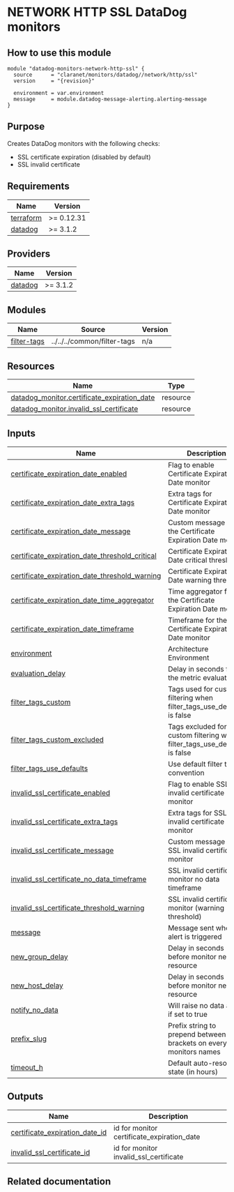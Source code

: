 # NETWORK HTTP SSL DataDog monitors

## How to use this module

```hcl
module "datadog-monitors-network-http-ssl" {
  source      = "claranet/monitors/datadog//network/http/ssl"
  version     = "{revision}"

  environment = var.environment
  message     = module.datadog-message-alerting.alerting-message
}

```

## Purpose

Creates DataDog monitors with the following checks:

- SSL certificate expiration (disabled by default)
- SSL invalid certificate

<!-- BEGIN_TF_DOCS -->
## Requirements

| Name | Version |
|------|---------|
| <a name="requirement_terraform"></a> [terraform](#requirement\_terraform) | >= 0.12.31 |
| <a name="requirement_datadog"></a> [datadog](#requirement\_datadog) | >= 3.1.2 |

## Providers

| Name | Version |
|------|---------|
| <a name="provider_datadog"></a> [datadog](#provider\_datadog) | >= 3.1.2 |

## Modules

| Name | Source | Version |
|------|--------|---------|
| <a name="module_filter-tags"></a> [filter-tags](#module\_filter-tags) | ../../../common/filter-tags | n/a |

## Resources

| Name | Type |
|------|------|
| [datadog_monitor.certificate_expiration_date](https://registry.terraform.io/providers/DataDog/datadog/latest/docs/resources/monitor) | resource |
| [datadog_monitor.invalid_ssl_certificate](https://registry.terraform.io/providers/DataDog/datadog/latest/docs/resources/monitor) | resource |

## Inputs

| Name | Description | Type | Default | Required |
|------|-------------|------|---------|:--------:|
| <a name="input_certificate_expiration_date_enabled"></a> [certificate\_expiration\_date\_enabled](#input\_certificate\_expiration\_date\_enabled) | Flag to enable Certificate Expiration Date monitor | `string` | `"false"` | no |
| <a name="input_certificate_expiration_date_extra_tags"></a> [certificate\_expiration\_date\_extra\_tags](#input\_certificate\_expiration\_date\_extra\_tags) | Extra tags for Certificate Expiration Date monitor | `list(string)` | `[]` | no |
| <a name="input_certificate_expiration_date_message"></a> [certificate\_expiration\_date\_message](#input\_certificate\_expiration\_date\_message) | Custom message for the Certificate Expiration Date monitor | `string` | `""` | no |
| <a name="input_certificate_expiration_date_threshold_critical"></a> [certificate\_expiration\_date\_threshold\_critical](#input\_certificate\_expiration\_date\_threshold\_critical) | Certificate Expiration Date critical threshold | `string` | `15` | no |
| <a name="input_certificate_expiration_date_threshold_warning"></a> [certificate\_expiration\_date\_threshold\_warning](#input\_certificate\_expiration\_date\_threshold\_warning) | Certificate Expiration Date warning threshold | `string` | `30` | no |
| <a name="input_certificate_expiration_date_time_aggregator"></a> [certificate\_expiration\_date\_time\_aggregator](#input\_certificate\_expiration\_date\_time\_aggregator) | Time aggregator for the Certificate Expiration Date monitor | `string` | `"max"` | no |
| <a name="input_certificate_expiration_date_timeframe"></a> [certificate\_expiration\_date\_timeframe](#input\_certificate\_expiration\_date\_timeframe) | Timeframe for the Certificate Expiration Date monitor | `string` | `"last_5m"` | no |
| <a name="input_environment"></a> [environment](#input\_environment) | Architecture Environment | `string` | n/a | yes |
| <a name="input_evaluation_delay"></a> [evaluation\_delay](#input\_evaluation\_delay) | Delay in seconds for the metric evaluation | `number` | `15` | no |
| <a name="input_filter_tags_custom"></a> [filter\_tags\_custom](#input\_filter\_tags\_custom) | Tags used for custom filtering when filter\_tags\_use\_defaults is false | `string` | `"*"` | no |
| <a name="input_filter_tags_custom_excluded"></a> [filter\_tags\_custom\_excluded](#input\_filter\_tags\_custom\_excluded) | Tags excluded for custom filtering when filter\_tags\_use\_defaults is false | `string` | `""` | no |
| <a name="input_filter_tags_use_defaults"></a> [filter\_tags\_use\_defaults](#input\_filter\_tags\_use\_defaults) | Use default filter tags convention | `string` | `"true"` | no |
| <a name="input_invalid_ssl_certificate_enabled"></a> [invalid\_ssl\_certificate\_enabled](#input\_invalid\_ssl\_certificate\_enabled) | Flag to enable SSL invalid certificate monitor | `string` | `"true"` | no |
| <a name="input_invalid_ssl_certificate_extra_tags"></a> [invalid\_ssl\_certificate\_extra\_tags](#input\_invalid\_ssl\_certificate\_extra\_tags) | Extra tags for SSL invalid certificate monitor | `list(string)` | `[]` | no |
| <a name="input_invalid_ssl_certificate_message"></a> [invalid\_ssl\_certificate\_message](#input\_invalid\_ssl\_certificate\_message) | Custom message for SSL invalid certificate monitor | `string` | `""` | no |
| <a name="input_invalid_ssl_certificate_no_data_timeframe"></a> [invalid\_ssl\_certificate\_no\_data\_timeframe](#input\_invalid\_ssl\_certificate\_no\_data\_timeframe) | SSL invalid certificate monitor no data timeframe | `string` | `10` | no |
| <a name="input_invalid_ssl_certificate_threshold_warning"></a> [invalid\_ssl\_certificate\_threshold\_warning](#input\_invalid\_ssl\_certificate\_threshold\_warning) | SSL invalid certificate monitor (warning threshold) | `string` | `3` | no |
| <a name="input_message"></a> [message](#input\_message) | Message sent when an alert is triggered | `any` | n/a | yes |
| <a name="input_new_group_delay"></a> [new\_group\_delay](#input\_new\_group\_delay) | Delay in seconds before monitor new resource | `number` | `300` | no |
| <a name="input_new_host_delay"></a> [new\_host\_delay](#input\_new\_host\_delay) | Delay in seconds before monitor new resource | `number` | `300` | no |
| <a name="input_notify_no_data"></a> [notify\_no\_data](#input\_notify\_no\_data) | Will raise no data alert if set to true | `bool` | `true` | no |
| <a name="input_prefix_slug"></a> [prefix\_slug](#input\_prefix\_slug) | Prefix string to prepend between brackets on every monitors names | `string` | `""` | no |
| <a name="input_timeout_h"></a> [timeout\_h](#input\_timeout\_h) | Default auto-resolving state (in hours) | `number` | `0` | no |

## Outputs

| Name | Description |
|------|-------------|
| <a name="output_certificate_expiration_date_id"></a> [certificate\_expiration\_date\_id](#output\_certificate\_expiration\_date\_id) | id for monitor certificate\_expiration\_date |
| <a name="output_invalid_ssl_certificate_id"></a> [invalid\_ssl\_certificate\_id](#output\_invalid\_ssl\_certificate\_id) | id for monitor invalid\_ssl\_certificate |
<!-- END_TF_DOCS -->
## Related documentation

